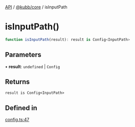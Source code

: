 [API](../../../packages.md) / [@kubb/core](../index.md) / isInputPath

# isInputPath()

```ts
function isInputPath(result): result is Config<InputPath>
```

## Parameters

• **result**: `undefined` \| `Config`

## Returns

`result is Config<InputPath>`

## Defined in

[config.ts:47](https://github.com/kubb-project/kubb/blob/dcebbafbee668a7722775212bce85eec29e39573/packages/core/src/config.ts#L47)
